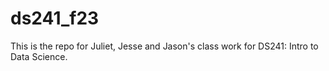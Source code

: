 # ds241_f23

This is the repo for Juliet, Jesse and Jason's class work for DS241: Intro to Data Science. 
